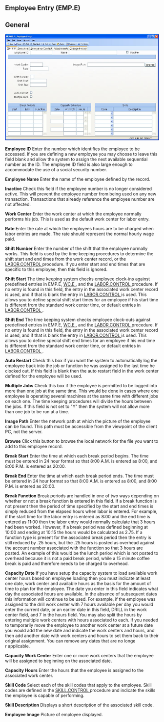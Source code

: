 ##  Employee Entry (EMP.E)

<PageHeader />

##  General

![](./EMP-E-1.jpg)

**Employee ID** Enter the number which identifies the employee to be accessed.
If you are defining a new employee you may choose to leave this field blank
and allow the system to assign the next available sequential number as the ID.
The employee ID field is also large enough to accommodate the use of a social
security number.  
  
**Employee Name** Enter the name of the employee defined by the record.  
  
**Inactive** Check this field if the employee number is no longer considered
active. This will prevent the employee number from being used on any new
transaction. Transactions that already reference the employee number are not
affected.  
  
**Work Center** Enter the work center at which the employee normally performs
his job. This is used as the default work center for labor entry.  
  
**Rate** Enter the rate at which the employees hours are to be charged when
labor entries are made. The rate should represent the normal hourly wage paid.  
  
**Shift Number** Enter the number of the shift that the employee normally works. This field is used by the time keeping procedures to determine the shift start and end times from the work center record, or the [ LABOR.CONTROL ](../../LABOR-CONTROL/README.md) procedure. If you enter start and end times that are specific to this employee, then this field is ignored.   
  
**Shift Start** The time keeping system checks employee clock-ins against predefined entries in EMP.E, [ WC.E ](../../WC-E/README.md) , and the [ LABOR.CONTROL ](../../LABOR-CONTROL/README.md) procedure. If no entry is found in this field, the entry in the associated work center record is used, and if that is blank the entry in [ LABOR.CONTROL ](../../LABOR-CONTROL/README.md) is used. This allows you to define special shift start times for an employee if his start time is different from the standard work center time, or default entries in [ LABOR.CONTROL ](../../LABOR-CONTROL/README.md) .   
  
**Shift End** The time keeping system checks employee clock-outs against predefined entries in EMP.E, [ WC.E ](../../WC-E/README.md) , and the [ LABOR.CONTROL ](../../LABOR-CONTROL/README.md) procedure. If no entry is found in this field, the entry in the associated work center record is used, and if that is blank the entry in [ LABOR.CONTROL ](../../LABOR-CONTROL/README.md) is used. This allows you to define special shift end times for an employee if his end time is different from the standard work center time, or default entries in [ LABOR.CONTROL ](../../LABOR-CONTROL/README.md) .   
  
**Auto Restart** Check this box if you want the system to automatically log
the employee back into the job or function he was assigned to the last time he
clocked out. If this field is blank then the auto restart field in the work
center defined for the employee will be used.  
  
**Multiple Jobs** Check this box if the employee is permitted to be logged
into more than one job at the same time. This would be done in cases where one
employee is operating several machines at the same time with different jobs on
each one. The time keeping procedures will divide the hours between the jobs.
If this field is not set to "Y" then the system will not allow more than one
job to be run at a time.  
  
**Image Path** Enter the network path at which the picture of the employee can
be found. This path must be accessible from the viewpoint of the client PC,
not the server.  
  
**Browse** Click this button to browse the local network for the file you want
to add to this employee record.  
  
**Break Start** Enter the time at which each break period begins. The time
must be entered in 24 hour format so that 8:00 A.M. is entered as 8:00, and
8:00 P.M. is entered as 20:00.  
  
**Break End** Enter the time at which each break period ends. The time must be
entered in 24 hour format so that 8:00 A.M. is entered as 8:00, and 8:00 P.M.
is entered as 20:00.  
  
**Break Function** Break periods are handled in one of two ways depending on
whether or not a break function is entered in this field. If a break function
is not present then the period of time specified by the start and end times is
simply reduced from the elapsed hours when labor is entered. For example, if
the start time for the labor entry is entered as 8:00 and the end time is
entered as 11:00 then the labor entry would normally calculate that 3 hours
had been worked. However, if a break period was defined beginning at 10:00 and
ending at 10:15 the hours would be calculated as 2.75. If a function type is
present for the associated break period then the entry is still reduced by .25
hours, but the .25 hours is posted as overhead against the account number
associated with the function so that 3 hours are posted. An example of this
would be the lunch period which is not posted to overhead because it is not a
paid break period, while a 15 minute coffee break is paid and therefore needs
to be charged to overhead.  
  
**Capacity Date** If you have setup the capacity system to load available work
center hours based on employee loading then you must indicate at least one
date, work center and available hours as the basis for the amount of time to
plan for the employee. The date you enter in this field indicates what day the
associated hours are available. In the absence of subsequent dates this
information will continue to be used. For example, if the employee was
assigned to the drill work center with 7 hours available per day you would
enter the current date, or an earlier date in this field, DRILL in the work
center field, and 7 in the hours field. You may also split the hours by
entering multiple work centers with hours associated to each. If you needed to
temporarily move the employee to another work center at a future date you
would add the new date and indicate the work centers and hours, and then add
another date with work centers and hours to set them back to their original
assignment. You can remove any dates that are no longe  
r applicable.  
  
**Capacity Work Center** Enter one or more work centers that the employee will
be assigned to beginning on the associated date.  
  
**Capacity Hours** Enter the hours that the employee is assigned to the
associated work center.  
  
**Skill Code** Select each of the skill codes that apply to the employee. Skill codes are defined in the [ SKILL.CONTROL ](SKILL-CONTROL.htm) procedure and indicate the skills the employee is capable of performing.   
  
**Skill Description** Displays a short description of the associated skill
code.  
  
**Employee Image** Picture of employee displayed.  
  
  
<badge text= "Version 8.10.57" vertical="middle" />

<PageFooter />
